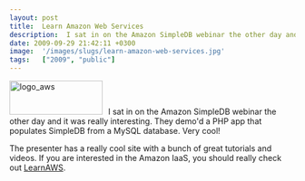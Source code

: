 ```yaml
---
layout: post
title:  Learn Amazon Web Services
description:  I sat in on the Amazon SimpleDB webinar the other day and it was really interesting. They demod a PHP app that populates SimpleDB from a MySQL database. Very cool!  The presenter has a really cool site with a bunch of great tutorials and videos. If you are interested in the Amazon IaaS, you should really check out LearnAWS .
date: 2009-09-29 21:42:11 +0300
image:  '/images/slugs/learn-amazon-web-services.jpg'
tags:   ["2009", "public"]
---
```

<p><a href="http://res.cloudinary.com/blog-jeffdouglas-com/image/upload/v1400399501/logo_aws_ydaev7.gif"><img class="alignleft size-full wp-image-1353" style="padding-right:10px;" title="logo_aws" src="http://res.cloudinary.com/blog-jeffdouglas-com/image/upload/v1400399501/logo_aws_ydaev7.gif" alt="logo_aws" width="164" height="60" /></a>I sat in on the Amazon SimpleDB webinar the other day and it was really interesting. They demo'd a PHP app that populates SimpleDB from a MySQL database. Very cool!</p>
<p>The presenter has a really cool site with a bunch of great tutorials and videos. If you are interested in the Amazon IaaS, you should really check out <a href="http://www.learnaws.com" target="_blank">LearnAWS</a>.</p>

